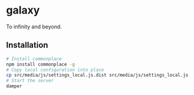 # galaxy

To infinity and beyond.


## Installation

```bash
# Install commonplace
npm install commonplace -g
# Copy local configuration into place
cp src/media/js/settings_local.js.dist src/media/js/settings_local.js
# Start the server
damper
```